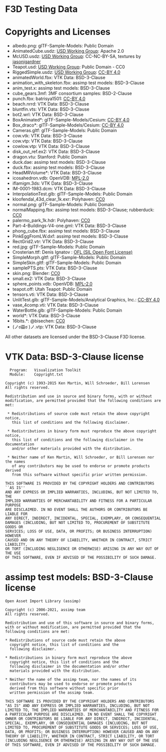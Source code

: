 # F3D Testing Data

# Copyrights and Licenses

- albedo.png: glTF-Sample-Models: Public Domain
- AnimatedCube.usdz: [USD Working Group](https://github.com/usd-wg/assets): Apache 2.0
- McUSD.usdz: [USD Working Group](https://github.com/usd-wg/assets): CC-NC-BY-SA, textures by [jasonjgardner](https://github.com/jasonjgardner)
- Teapot.usd: [USD Working Group](https://github.com/usd-wg/assets): Public Domain - CC0
- RiggedSimple.usdz: [USD Working Group](https://github.com/usd-wg/assets): [CC-BY 4.0](https://creativecommons.org/licenses/by/4.0/)
- animatedWorld.fbx: VTK Data: BSD-3-Clause
- animation_with_skeleton.fbx: assimp test models: BSD-3-Clause
- anim_test.x: assimp test models: BSD-3-Clause
- cube_gears.3mf: 3MF consortium samples: BSD-2-Clause
- punch.fbx: batrisya1501: [CC-BY 4.0](https://creativecommons.org/licenses/by/4.0/)
- beach.nrrd: VTK Data: BSD-3-Clause
- bluntfin.vts: VTK Data: BSD-3-Clause
- bot2.wrl: VTK Data: BSD-3-Clause
- BoxAnimated*: glTF-Sample-Models/Cesium: [CC-BY 4.0](https://creativecommons.org/licenses/by/4.0/)
- Box_draco*: glTF-Sample-Models/Cesium: [CC-BY 4.0](https://creativecommons.org/licenses/by/4.0/)
- Cameras.gltf: glTF-Sample-Models: Public Domain
- cow.vtk: VTK Data: BSD-3-Clause
- cow.vtp: VTK Data: BSD-3-Clause
- cowlow.vtp: VTK Data: BSD-3-Clause
- disk_out_ref.ex2: VTK Data: BSD-3-Clause
- dragon.vtu: Stanford: Public Domain
- duck.dae: assimp test models: BSD-3-Clause
- duck.fbx: assimp test models: BSD-3-Clause
- HeadMRVolume*: VTK Data: BSD-3-Clause
- icosahedron.vdb: OpenVDB: [MPL-2.0](http://www.mozilla.org/MPL/2.0/)
- iflamigm.3ds: VTK Data: BSD-3-Clause
- IM-0001-1983.dcm: VTK Data: BSD-3-Clause
- InterpolationTest.glb: glTF-Sample-Models: Public Domain
- kloofendal_43d_clear_1k.exr: Polyhaven: [CC0](https://creativecommons.org/publicdomain/zero/1.0/)
- normal.png: glTF-Sample-Models: Public Domain
- normalMapping.fbx: assimp test models: BSD-3-Clause; rubberduck: [CC0](https://creativecommons.org/publicdomain/zero/1.0/)
- palermo_park_1k.hdr: Polyhaven: [CC0](https://creativecommons.org/publicdomain/zero/1.0/)
- Part-4-Buildings-V4-one.gml: VTK Data: BSD-3-Clause
- phong_cube.fbx: assimp test models: BSD-3-Clause
- PinkEggFromLW.dxf: assimp test models: BSD-3-Clause
- RectGrid2.vtr: VTK Data: BSD-3-Clause
- red.jpg: glTF-Sample-Models: Public Domain
- Crosterian.ttf: Denis Ignatov : [OFL (SIL Open Font License)](https://scripts.sil.org/cms/scripts/page.php?site_id=nrsi&id=OFL)
- SimpleMorph.gltf: glTF-Sample-Models: Public Domain
- SimpleSkin.gltf: glTF-Sample-Models: Public Domain
- samplePTS.pts: VTK Data: BSD-3-Clause
- skin.png: Blender: [CC0](https://creativecommons.org/publicdomain/zero/1.0/)
- small.ex2: VTK Data: BSD-3-Clause
- sphere_points.vdb: OpenVDB: [MPL-2.0](http://www.mozilla.org/MPL/2.0/)
- teapot.off: Utah Teapot: Public Domain
- tensors.vti: VTK Data: BSD-3-Clause
- UnlitTest.glb: glTF-Sample-Models/Analytical Graphics, Inc.: [CC-BY 4.0](https://creativecommons.org/licenses/by/4.0/)
- vase_4comp.vti: VTK Data: BSD-3-Clause
- WaterBottle.glb: glTF-Sample-Models: Public Domain
- world*: VTK Data: BSD-3-Clause
- 16bits.*: @bisechen: [CC0](https://creativecommons.org/publicdomain/zero/1.0/)
- (ノಠ益ಠ )ノ.vtp: VTK Data: BSD-3-Clause

All other datasets are licensed under the BSD-3-Clause F3D license.

# VTK Data: BSD-3-Clause license

```
  Program:   Visualization Toolkit
  Module:    Copyright.txt

Copyright (c) 1993-2015 Ken Martin, Will Schroeder, Bill Lorensen
All rights reserved.

Redistribution and use in source and binary forms, with or without
modification, are permitted provided that the following conditions are met:

 * Redistributions of source code must retain the above copyright notice,
   this list of conditions and the following disclaimer.

 * Redistributions in binary form must reproduce the above copyright notice,
   this list of conditions and the following disclaimer in the documentation
   and/or other materials provided with the distribution.

 * Neither name of Ken Martin, Will Schroeder, or Bill Lorensen nor the names
   of any contributors may be used to endorse or promote products derived
   from this software without specific prior written permission.

THIS SOFTWARE IS PROVIDED BY THE COPYRIGHT HOLDERS AND CONTRIBUTORS ``AS IS''
AND ANY EXPRESS OR IMPLIED WARRANTIES, INCLUDING, BUT NOT LIMITED TO, THE
IMPLIED WARRANTIES OF MERCHANTABILITY AND FITNESS FOR A PARTICULAR PURPOSE
ARE DISCLAIMED. IN NO EVENT SHALL THE AUTHORS OR CONTRIBUTORS BE LIABLE FOR
ANY DIRECT, INDIRECT, INCIDENTAL, SPECIAL, EXEMPLARY, OR CONSEQUENTIAL
DAMAGES (INCLUDING, BUT NOT LIMITED TO, PROCUREMENT OF SUBSTITUTE GOODS OR
SERVICES; LOSS OF USE, DATA, OR PROFITS; OR BUSINESS INTERRUPTION) HOWEVER
CAUSED AND ON ANY THEORY OF LIABILITY, WHETHER IN CONTRACT, STRICT LIABILITY,
OR TORT (INCLUDING NEGLIGENCE OR OTHERWISE) ARISING IN ANY WAY OUT OF THE USE
OF THIS SOFTWARE, EVEN IF ADVISED OF THE POSSIBILITY OF SUCH DAMAGE.
```

# assimp test models: BSD-3-Clause license

```
Open Asset Import Library (assimp)

Copyright (c) 2006-2021, assimp team
All rights reserved.

Redistribution and use of this software in source and binary forms,
with or without modification, are permitted provided that the
following conditions are met:

* Redistributions of source code must retain the above
  copyright notice, this list of conditions and the
  following disclaimer.

* Redistributions in binary form must reproduce the above
  copyright notice, this list of conditions and the
  following disclaimer in the documentation and/or other
  materials provided with the distribution.

* Neither the name of the assimp team, nor the names of its
  contributors may be used to endorse or promote products
  derived from this software without specific prior
  written permission of the assimp team.

THIS SOFTWARE IS PROVIDED BY THE COPYRIGHT HOLDERS AND CONTRIBUTORS
"AS IS" AND ANY EXPRESS OR IMPLIED WARRANTIES, INCLUDING, BUT NOT
LIMITED TO, THE IMPLIED WARRANTIES OF MERCHANTABILITY AND FITNESS FOR
A PARTICULAR PURPOSE ARE DISCLAIMED. IN NO EVENT SHALL THE COPYRIGHT
OWNER OR CONTRIBUTORS BE LIABLE FOR ANY DIRECT, INDIRECT, INCIDENTAL,
SPECIAL, EXEMPLARY, OR CONSEQUENTIAL DAMAGES (INCLUDING, BUT NOT
LIMITED TO, PROCUREMENT OF SUBSTITUTE GOODS OR SERVICES; LOSS OF USE,
DATA, OR PROFITS; OR BUSINESS INTERRUPTION) HOWEVER CAUSED AND ON ANY
THEORY OF LIABILITY, WHETHER IN CONTRACT, STRICT LIABILITY, OR TORT
(INCLUDING NEGLIGENCE OR OTHERWISE) ARISING IN ANY WAY OUT OF THE USE
OF THIS SOFTWARE, EVEN IF ADVISED OF THE POSSIBILITY OF SUCH DAMAGE.
```
